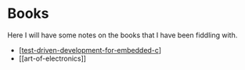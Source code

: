 # Books

Here I will have some notes on the books that I have been fiddling with. 

- [[test-driven-development-for-embedded-c]]
- [[art-of-electronics]]


[//begin]: # "Autogenerated link references for markdown compatibility"
[test-driven-development-for-embedded-c]: test-driven-development-for-embedded-c "Test Driven Development for Embedded C"
[//end]: # "Autogenerated link references"